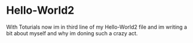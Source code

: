 # Hello-World2
With Toturials 
now im in third line of my Hello-World2 file and im writing a bit about myself and why im doning such a crazy act.
